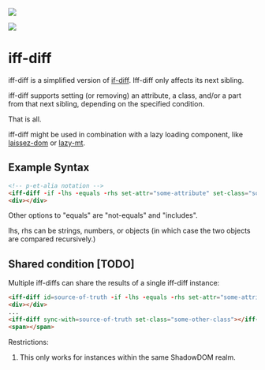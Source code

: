 <a href="https://nodei.co/npm/iff-diff/"><img src="https://nodei.co/npm/iff-diff.png"></a>

<img src="https://badgen.net/bundlephobia/minzip/iff-diff">

# iff-diff


iff-diff is a simplified version of [if-diff](https://github.com/bahrus/if-diff).  Iff-diff only affects its next sibling.

iff-diff supports setting (or removing) an attribute, a class, and/or a part from that next sibling, depending on the specified condition.  

That is all.

iff-diff might be used in combination with a lazy loading component, like [laissez-dom](https://github.com/bahrus/laissez-dom) or [lazy-mt](https://github.com/bahrus/lazy-mt).

## Example Syntax

```html
<!-- p-et-alia notation -->
<iff-diff -if -lhs -equals -rhs set-attr="some-attribute" set-class="some-class" set-part="some-part"></iff-diff>
<div></div>
```

Other options to "equals" are "not-equals" and "includes".

lhs, rhs can be strings, numbers, or objects (in which case the two objects are compared recursively.)

## Shared condition [TODO]

Multiple iff-diffs can share the results of a single iff-diff instance:

```html
<iff-diff id=source-of-truth -if -lhs -equals -rhs set-attr="some-attribute" set-class="some-class" set-part="some-part"></iff-diff>
<div></div>
...
<iff-diff sync-with=source-of-truth set-class="some-other-class"></iff-diff>
<span></span>
```

Restrictions:  

1.  This only works for instances within the same ShadowDOM realm.


